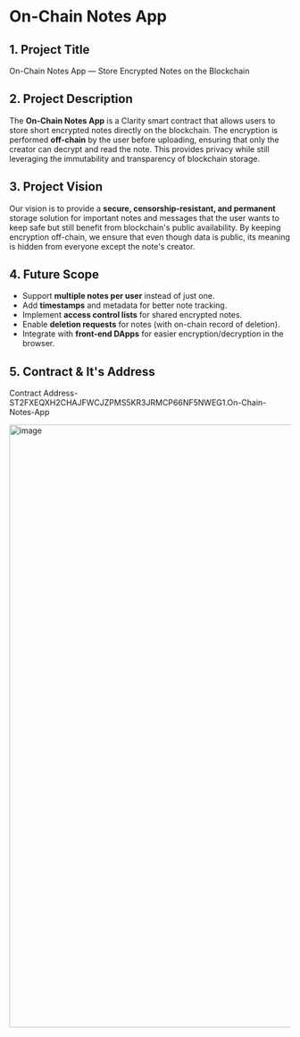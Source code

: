 # On-Chain Notes App

## 1. Project Title
On-Chain Notes App — Store Encrypted Notes on the Blockchain

## 2. Project Description
The **On-Chain Notes App** is a Clarity smart contract that allows users to store short encrypted notes directly on the blockchain. The encryption is performed **off-chain** by the user before uploading, ensuring that only the creator can decrypt and read the note. This provides privacy while still leveraging the immutability and transparency of blockchain storage.

## 3. Project Vision
Our vision is to provide a **secure, censorship-resistant, and permanent** storage solution for important notes and messages that the user wants to keep safe but still benefit from blockchain's public availability. By keeping encryption off-chain, we ensure that even though data is public, its meaning is hidden from everyone except the note's creator.

## 4. Future Scope
- Support **multiple notes per user** instead of just one.
- Add **timestamps** and metadata for better note tracking.
- Implement **access control lists** for shared encrypted notes.
- Enable **deletion requests** for notes (with on-chain record of deletion).
- Integrate with **front-end DApps** for easier encryption/decryption in the browser.

## 5. Contract & It's Address
Contract Address-ST2FXEQXH2CHAJFWCJZPMS5KR3JRMCP66NF5NWEG1.On-Chain-Notes-App

<img width="1918" height="1078" alt="image" src="https://github.com/user-attachments/assets/043cec55-2d56-4fde-9fdc-fbbb42529ed5" />

